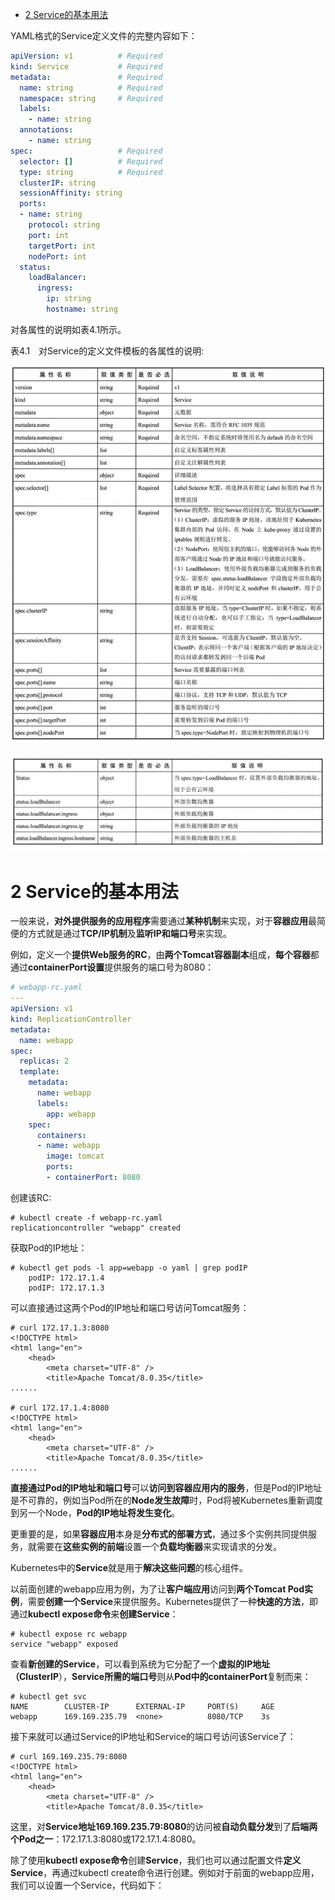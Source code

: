 
<!-- @import "[TOC]" {cmd="toc" depthFrom=1 depthTo=6 orderedList=false} -->

<!-- code_chunk_output -->

- [2 Service的基本用法](#2-service的基本用法)

<!-- /code_chunk_output -->

YAML格式的Service定义文件的完整内容如下：

```yaml
apiVersion: v1          # Required
kind: Service           # Required
metadata:               # Required
  name: string          # Required
  namespace: string     # Required
  labels: 
    - name: string
  annotations:
    - name: string
spec:                   # Required
  selector: []          # Required
  type: string          # Required
  clusterIP: string
  sessionAffinity: string
  ports:
  - name: string
    protocol: string
    port: int
    targetPort: int
    nodePort: int
  status:
    loadBalancer:
      ingress:
        ip: string
        hostname: string
```

对各属性的说明如表4.1所示。

表4.1　对Service的定义文件模板的各属性的说明:

![2019-08-29-20-12-16.png](./images/2019-08-29-20-12-16.png)

![2019-08-29-20-12-28.png](./images/2019-08-29-20-12-28.png)

# 2 Service的基本用法

一般来说，**对外提供服务的应用程序**需要通过**某种机制**来实现，对于**容器应用**最简便的方式就是通过**TCP/IP机制**及**监听IP和端口号**来实现。

例如，定义一个**提供Web服务的RC**，由**两个Tomcat容器副本**组成，**每个容器**都通过**containerPort设置**提供服务的端口号为8080：

```yaml
# webapp-rc.yaml
---
apiVersion: v1
kind: ReplicationController
metadata:
  name: webapp
spec:
  replicas: 2
  template:
    metadata:
      name: webapp
      labels:
        app: webapp
    spec:
      containers:
      - name: webapp
        image: tomcat
        ports:
        - containerPort: 8080
```

创建该RC:

```
# kubectl create -f webapp-rc.yaml
replicationcontroller "webapp" created
```

获取Pod的IP地址：

```
# kubectl get pods -l app=webapp -o yaml | grep podIP
    podIP: 172.17.1.4
    podIP: 172.17.1.3
```

可以直接通过这两个Pod的IP地址和端口号访问Tomcat服务：

```
# curl 172.17.1.3:8080
<!DOCTYPE html>
<html lang="en">
    <head>
        <meta charset="UTF-8" />
        <title>Apache Tomcat/8.0.35</title>
......

# curl 172.17.1.4:8080
<!DOCTYPE html>
<html lang="en">
    <head>
        <meta charset="UTF-8" />
        <title>Apache Tomcat/8.0.35</title>
......
```

**直接通过Pod的IP地址和端口号**可以**访问到容器应用内的服务**，但是Pod的IP地址是不可靠的，例如当Pod所在的**Node发生故障**时，Pod将被Kubernetes重新调度到另一个Node，**Pod的IP地址将发生变化**。

更重要的是，如果**容器应用**本身是**分布式的部署方式**，通过多个实例共同提供服务，就需要在**这些实例的前端**设置一个**负载均衡器**来实现请求的分发。

Kubernetes中的**Service**就是用于**解决这些问题**的核心组件。

以前面创建的webapp应用为例，为了让**客户端应用**访问到**两个Tomcat Pod实例**，需要**创建一个Service**来提供服务。Kubernetes提供了一种**快速的方法**，即通过**kubectl expose命令**来**创建Service**：

```
# kubectl expose rc webapp
service "webapp" exposed
```

查看**新创建的Service**，可以看到系统为它分配了一个**虚拟的IP地址（ClusterIP**），**Service所需的端口号**则从**Pod中的containerPort**复制而来：

```
# kubectl get svc
NAME        CLUSTER-IP      EXTERNAL-IP     PORT(S)     AGE
webapp      169.169.235.79  <none>          8080/TCP    3s
```

接下来就可以通过Service的IP地址和Service的端口号访问该Service了：

```
# curl 169.169.235.79:8080
<!DOCTYPE html>
<html lang="en">
    <head>
        <meta charset="UTF-8" />
        <title>Apache Tomcat/8.0.35</title>
```

这里，对**Service地址169.169.235.79:8080**的访问被**自动负载分发**到了**后端两个Pod之一**：172.17.1.3:8080或172.17.1.4:8080。

除了使用**kubectl expose命令**创建**Service**，我们也可以通过配置文件**定义Service**，再通过kubectl create命令进行创建。例如对于前面的webapp应用，我们可以设置一个Service，代码如下：

```

```